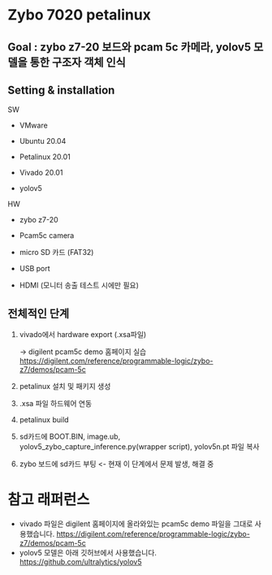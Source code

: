# Zybo 7020 petalinux

## Goal : zybo z7-20 보드와 pcam 5c 카메라, yolov5 모델을 통한 구조자 객체 인식

## Setting & installation
SW
- VMware 

- Ubuntu 20.04
  
- Petalinux 20.01
  
- Vivado 20.01
  
- yolov5
  
HW
- zybo z7-20
  
- Pcam5c camera
  
- micro SD 카드 (FAT32)
  
- USB port
  
- HDMI (모니터 송출 테스트 시에만 필요)
  
## 전체적인 단계
1. vivado에서 hardware export (.xsa파일)

   -> digilent pcam5c demo 홈페이지 실습 <https://digilent.com/reference/programmable-logic/zybo-z7/demos/pcam-5c>
3. petalinux 설치 및 패키지 생성
4. .xsa 파일 하드웨어 연동
5. petalinux build
6. sd카드에 BOOT.BIN, image.ub, yolov5_zybo_capture_inference.py(wrapper script), yolov5n.pt 파일 복사
7. zybo 보드에 sd카드 부팅 <- 현재 이 단계에서 문제 발생, 해결 중

# 참고 래퍼런스
- vivado 파일은 digilent 홈페이지에 올라와있는 pcam5c demo 파일을 그대로 사용했습니다.
  <https://digilent.com/reference/programmable-logic/zybo-z7/demos/pcam-5c>
- yolov5 모델은 아래 깃허브에서 사용했습니다.
  <https://github.com/ultralytics/yolov5>

